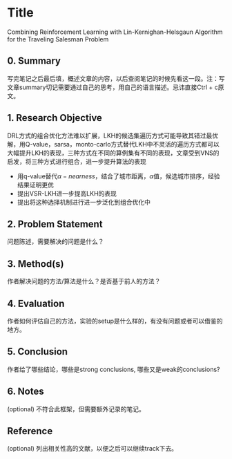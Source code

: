 <!--
 * @Author: your name
 * @Date: 2020-11-22 16:30:06
 * @LastEditTime: 2020-11-22 16:45:35
 * @LastEditors: Please set LastEditors
 * @Description: In User Settings Edit
 * @FilePath: /undefined/Users/wsc/Documents/实验室工作/VSR-LKH.md
-->

# Title

Combining Reinforcement Learning with Lin-Kernighan-Helsgaun Algorithm for the Traveling Salesman Problem

## 0. Summary

写完笔记之后最后填，概述文章的内容，以后查阅笔记的时候先看这一段。注：写文章summary切记需要通过自己的思考，用自己的语言描述。忌讳直接Ctrl + c原文。



## 1. Research Objective

DRL方式的组合优化方法难以扩展，LKH的候选集遍历方式可能导致其错过最优解，用Q-value，sarsa，monto-carlo方式替代LKH中不灵活的遍历方式都可以大幅提升LKH的表现，三种方式在不同的算例集有不同的表现，文章受到VNS的启发，将三种方式进行组合，进一步提升算法的表现

- 用q-value替代$\alpha-nearness$，结合了城市距离，$\alpha$值，候选城市排序，经验结果证明更优
- 提出VSR-LKH进一步提高LKH的表现
- 提出将这种选择机制进行进一步泛化到组合优化中

## 2. Problem Statement

问题陈述，需要解决的问题是什么？



## 3. Method(s)

作者解决问题的方法/算法是什么？是否基于前人的方法？



## 4. Evaluation

作者如何评估自己的方法，实验的setup是什么样的，有没有问题或者可以借鉴的地方。



## 5. Conclusion

作者给了哪些结论，哪些是strong conclusions, 哪些又是weak的conclusions?



## 6. Notes

(optional) 不符合此框架，但需要额外记录的笔记。



## Reference

(optional) 列出相关性高的文献，以便之后可以继续track下去。